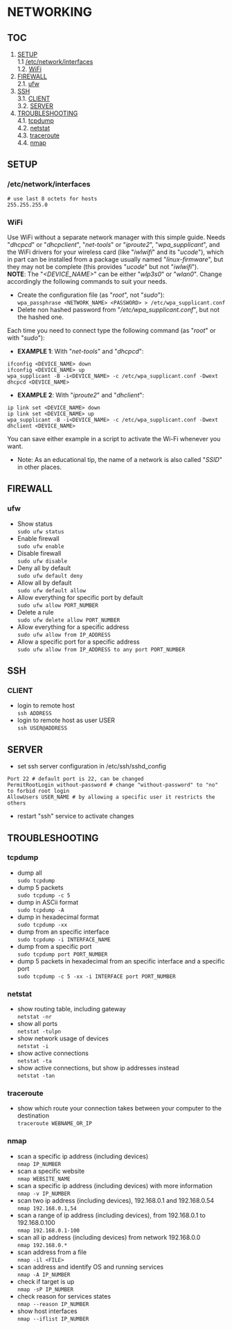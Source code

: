 # NETWORKING

## TOC
1. [SETUP](#setup)  
1.1 [/etc/network/interfaces](#/etc/network/interfaces)  
1.2. [WiFi](#wifi)  
2. [FIREWALL](#firewall)  
2.1. [ufw](#ufw)  
3. [SSH](#ssh)  
3.1. [CLIENT](#client)  
3.2. [SERVER](#server)  
4. [TROUBLESHOOTING](troubleshooting)  
4.1. [tcpdump](#tcpdump)  
4.2. [netstat](#netstat)  
4.3. [traceroute](#traceroute)  
4.4. [nmap](#nmap)  

## SETUP

### /etc/network/interfaces
```
# use last 8 octets for hosts
255.255.255.0
```  

### WiFi

Use WiFi without a separate network manager with this simple guide. Needs "_dhcpcd_" or "_dhcpclient_", "_net-tools_" or "_iproute2_", "_wpa\_supplicant_", and the WiFi drivers for your wireless card (like "_iwlwifi_" and its "_ucode_"), which in part can be installed from a package usually named "_linux-firmware_", but they may not be complete (this provides "_ucode_" but not "_iwlwifi_").  
__NOTE__: The "_<DEVICE_NAME>_" can be either "_wlp3s0_" or "_wlan0_". Change accordingly the following commands to suit your needs.

* Create the configuration file (as "_root_", not "_sudo_"):  
`wpa_passphrase <NETWORK_NAME> <PASSWORD> > /etc/wpa_supplicant.conf`  
* Delete non hashed password from "_/etc/wpa_supplicant.conf_", but not the hashed one.  

Each time you need to connect type the following command (as "_root_" or with "_sudo_"):  

* __EXAMPLE 1__: With "_net-tools_" and "_dhcpcd_":  
```  
ifconfig <DEVICE_NAME> down
ifconfig <DEVICE_NAME> up
wpa_supplicant -B -i<DEVICE_NAME> -c /etc/wpa_supplicant.conf -Dwext
dhcpcd <DEVICE_NAME>  
```

* __EXAMPLE 2__: With "_iproute2_" and "_dhclient_":  
```  
ip link set <DEVICE_NAME> down
ip link set <DEVICE_NAME> up
wpa_supplicant -B -i<DEVICE_NAME> -c /etc/wpa_supplicant.conf -Dwext
dhclient <DEVICE_NAME>  
```

You can save either example in a script to activate the Wi-Fi whenever you want.  

* Note: As an educational tip, the name of a network is also called "_SSID_" in other places.

## FIREWALL

### ufw
* Show status  
`sudo ufw status`  
* Enable firewall  
`sudo ufw enable`  
* Disable firewall  
`sudo ufw disable`  
* Deny all by default  
`sudo ufw default deny`  
* Allow all by default  
`sudo ufw default allow`  
* Allow everything for specific port by default  
`sudo ufw allow PORT_NUMBER`  
* Delete a rule  
`sudo ufw delete allow PORT_NUMBER`  
* Allow everything for a specific address  
`sudo ufw allow from IP_ADDRESS`  
* Allow a specific port for a specific address  
`sudo ufw allow from IP_ADDRESS to any port PORT_NUMBER`  

## SSH
### CLIENT
* login to remote host  
`ssh ADDRESS`  
* login to remote host as user USER  
`ssh USER@ADDRESS`  

## SERVER
* set ssh server configuration in /etc/ssh/sshd_config  
```
Port 22 # default port is 22, can be changed
PermitRootLogin without-password # change "without-password" to "no" to forbid root login
AllowUsers USER_NAME # by allowing a specific user it restricts the others
```
* restart "ssh" service to activate changes  

## TROUBLESHOOTING

### tcpdump
* dump all  
`sudo tcpdump`  
* dump 5 packets  
`sudo tcpdump -c 5`  
* dump in ASCii format  
`sudo tcpdump -A`  
* dump in hexadecimal format  
`sudo tcpdump -xx`  
* dump from an specific interface  
`sudo tcpdump -i INTERFACE_NAME`  
* dump from a specific port  
`sudo tcpdump port PORT_NUMBER`  
* dump 5 packets in hexadecimal from an specific interface and a specific port  
`sudo tcpdump -c 5 -xx -i INTERFACE port PORT_NUMBER`  

### netstat
* show routing table, including gateway  
`netstat -nr`  
* show all ports  
`netstat -tulpn`  
* show network usage of devices  
`netstat -i`  
* show active connections  
`netstat -ta`  
* show active connections, but show ip addresses instead  
`netstat -tan`  

### traceroute
* show which route your connection takes between your computer to the destination  
`traceroute WEBNAME_OR_IP`  

### nmap
* scan a specific ip address (including devices)  
`nmap IP_NUMBER`  
* scan a specific website  
`nmap WEBSITE_NAME`  
* scan a specific ip address (including devices) with more information  
`nmap -v IP_NUMBER`  
* scan two ip address (including devices), 192.168.0.1 and 192.168.0.54  
`nmap 192.168.0.1,54`  
* scan a range of ip address (including devices), from 192.168.0.1 to 192.168.0.100  
`nmap 192.168.0.1-100`  
* scan all ip address (including devices) from network 192.168.0.0  
`nmap 192.168.0.*`  
* scan address from a file  
`nmap -il <FILE>`  
* scan address and identify OS and running services  
`nmap -A IP_NUMBER`  
* check if target is up  
`nmap -sP IP_NUMBER`  
* check reason for services states  
`nmap --reason IP_NUMBER`  
* show host interfaces  
`nmap --iflist IP_NUMBER`  
